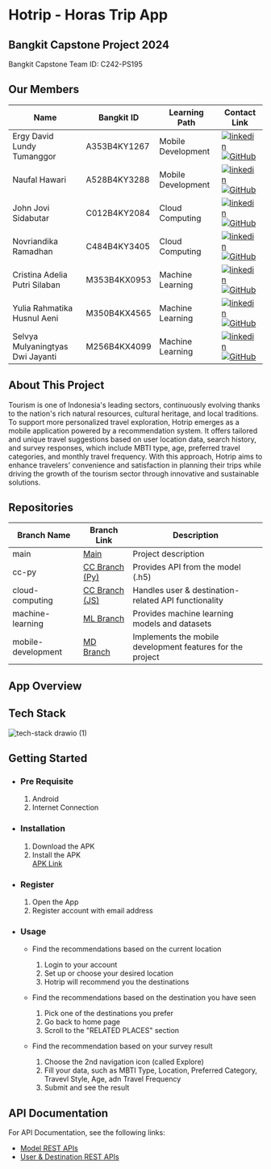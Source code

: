 # Hotrip - Horas Trip App

## Bangkit Capstone Project 2024

Bangkit Capstone Team ID: C242-PS195

## Our Members

| Name                             | Bangkit ID   | Learning Path      | Contact Link                                                                                                                                                                                                                                                                                                                        |
| -------------------------------- | ------------ | ------------------ | ----------------------------------------------------------------------------------------------------------------------------------------------------------------------------------------------------------------------------------------------------------------------------------------------------------------------------------- |
| Ergy David Lundy Tumanggor       | A353B4KY1267 | Mobile Development | [![linkedin](https://img.shields.io/badge/linkedin-0A66C2?style=for-the-badge&logo=linkedin&logoColor=white)](https://www.linkedin.com/in/ergy-david-lundy/) [![GitHub](https://img.shields.io/badge/github-181717?style=for-the-badge&logo=github&logoColor=white)](https://github.com/Ruminas99)                                  |
| Naufal Hawari                    | A528B4KY3288 | Mobile Development | [![linkedin](https://img.shields.io/badge/linkedin-0A66C2?style=for-the-badge&logo=linkedin&logoColor=white)](https://www.linkedin.com/in/naufal-hawari-493254330/) [![GitHub](https://img.shields.io/badge/github-181717?style=for-the-badge&logo=github&logoColor=white)](https://github.com/NaufalHawari15)                      |
| John Jovi Sidabutar              | C012B4KY2084 | Cloud Computing    | [![linkedin](https://img.shields.io/badge/linkedin-0A66C2?style=for-the-badge&logo=linkedin&logoColor=white)](https://www.linkedin.com/in/john-jovi-sidabutar-736051261/) [![GitHub](https://img.shields.io/badge/github-181717?style=for-the-badge&logo=github&logoColor=white)](https://github.com/jovi345)                       |
| Novriandika Ramadhan             | C484B4KY3405 | Cloud Computing    | [![linkedin](https://img.shields.io/badge/linkedin-0A66C2?style=for-the-badge&logo=linkedin&logoColor=white)](https://www.linkedin.com/in/novriandika-ramadhan-28224525b/) [![GitHub](https://img.shields.io/badge/github-181717?style=for-the-badge&logo=github&logoColor=white)](https://github.com/Novriandika23)                |
| Cristina Adelia Putri Silaban    | M353B4KX0953 | Machine Learning   | [![linkedin](https://img.shields.io/badge/linkedin-0A66C2?style=for-the-badge&logo=linkedin&logoColor=white)](https://www.linkedin.com/in/cristina-adelia-putri-silaban-91a124201) [![GitHub](https://img.shields.io/badge/github-181717?style=for-the-badge&logo=github&logoColor=white)](https://github.com/adelyacristinaslbn12) |
| Yulia Rahmatika Husnul Aeni      | M350B4KX4565 | Machine Learning   | [![linkedin](https://img.shields.io/badge/linkedin-0A66C2?style=for-the-badge&logo=linkedin&logoColor=white)](https://www.linkedin.com/in/yulia-rahmatika-ha) [![GitHub](https://img.shields.io/badge/github-181717?style=for-the-badge&logo=github&logoColor=white)](https://github.com/yuliarha)                                  |
| Selvya Mulyaningtyas Dwi Jayanti | M256B4KX4099 | Machine Learning   | [![linkedin](https://img.shields.io/badge/linkedin-0A66C2?style=for-the-badge&logo=linkedin&logoColor=white)](https://www.linkedin.com/in/selvya-mulyaningtyas-778ba2190) [![GitHub](https://img.shields.io/badge/github-181717?style=for-the-badge&logo=github&logoColor=white)](https://github.com/selvya29)                      |

## About This Project

Tourism is one of Indonesia's leading sectors, continuously evolving thanks to the nation's rich natural resources, cultural heritage, and local traditions. To support more personalized travel exploration, Hotrip emerges as a mobile application powered by a recommendation system. It offers tailored and unique travel suggestions based on user location data, search history, and survey responses, which include MBTI type, age, preferred travel categories, and monthly travel frequency. With this approach, Hotrip aims to enhance travelers' convenience and satisfaction in planning their trips while driving the growth of the tourism sector through innovative and sustainable solutions.

## Repositories

| Branch Name        | Branch Link                                                                  | Description                                                |
| ------------------ | ---------------------------------------------------------------------------- | ---------------------------------------------------------- |
| main               | [Main](https://github.com/jovi345/C242-PS195/tree/cloud-computing)           | Project description                                        |
| cc-py              | [CC Branch (Py)](https://github.com/jovi345/C242-PS195/tree/cc-py)           | Provides API from the model (.h5)                          |
| cloud-computing    | [CC Branch (JS)](https://github.com/jovi345/C242-PS195/tree/cloud-computing) | Handles user & destination-related API functionality       |
| machine-learning   | [ML Branch](https://github.com/jovi345/C242-PS195/tree/machine-learning)     | Provides machine learning models and datasets              |
| mobile-development | [MD Branch](https://github.com/jovi345/C242-PS195/tree/mobile-development)   | Implements the mobile development features for the project |

## App Overview

## Tech Stack

![tech-stack drawio (1)](https://github.com/user-attachments/assets/f4bce969-aa65-489d-85f4-41a13b7c0d59)

## Getting Started

- ### Pre Requisite

  1. Android
  2. Internet Connection

- ### Installation

  1. Download the APK
  2. Install the APK
     <br>
     [APK Link](https://github.com/jovi345/C242-PS195/releases/download/Final/Hotrip.Final.apk)

- ### Register

  1. Open the App
  2. Register account with email address

- ### Usage

  - Find the recommendations based on the current location

    1.  Login to your account
    2.  Set up or choose your desired location
    3.  Hotrip will recommend you the destinations

  - Find the recommendations based on the destination you have seen

    1. Pick one of the destinations you prefer
    2. Go back to home page
    3. Scroll to the "RELATED PLACES" section

  - Find the recommendation based on your survey result
    1. Choose the 2nd navigation icon (called Explore)
    2. Fill your data, such as MBTI Type, Location, Preferred Category, Travevl Style, Age, adn Travel Frequency
    3. Submit and see the result

## API Documentation

For API Documentation, see the following links:

- [Model REST APIs](https://github.com/jovi345/C242-PS195/blob/cc-py/README.md#api-documentation)
- [User & Destination REST APIs](https://github.com/jovi345/C242-PS195/blob/cloud-computing/README.md#api-documentation)
